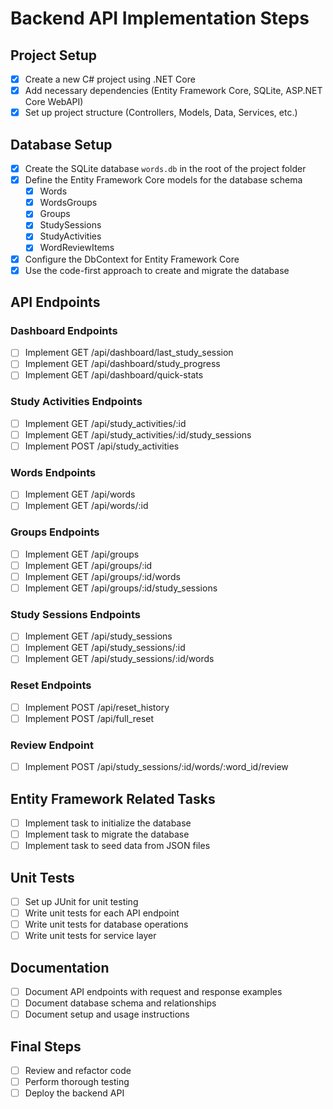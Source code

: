 # Backend API Implementation Steps

## Project Setup

- [x] Create a new C# project using .NET Core
- [x] Add necessary dependencies (Entity Framework Core, SQLite, ASP.NET Core WebAPI)
- [x] Set up project structure (Controllers, Models, Data, Services, etc.)

## Database Setup

- [x] Create the SQLite database `words.db` in the root of the project folder
- [x] Define the Entity Framework Core models for the database schema
  - [x] Words
  - [x] WordsGroups
  - [x] Groups
  - [x] StudySessions
  - [x] StudyActivities
  - [x] WordReviewItems
- [x] Configure the DbContext for Entity Framework Core
- [x] Use the code-first approach to create and migrate the database

## API Endpoints

### Dashboard Endpoints

- [ ] Implement GET /api/dashboard/last_study_session
- [ ] Implement GET /api/dashboard/study_progress
- [ ] Implement GET /api/dashboard/quick-stats

### Study Activities Endpoints

- [ ] Implement GET /api/study_activities/:id
- [ ] Implement GET /api/study_activities/:id/study_sessions
- [ ] Implement POST /api/study_activities

### Words Endpoints

- [ ] Implement GET /api/words
- [ ] Implement GET /api/words/:id

### Groups Endpoints

- [ ] Implement GET /api/groups
- [ ] Implement GET /api/groups/:id
- [ ] Implement GET /api/groups/:id/words
- [ ] Implement GET /api/groups/:id/study_sessions

### Study Sessions Endpoints

- [ ] Implement GET /api/study_sessions
- [ ] Implement GET /api/study_sessions/:id
- [ ] Implement GET /api/study_sessions/:id/words

### Reset Endpoints

- [ ] Implement POST /api/reset_history
- [ ] Implement POST /api/full_reset

### Review Endpoint

- [ ] Implement POST /api/study_sessions/:id/words/:word_id/review

## Entity Framework Related Tasks

- [ ] Implement task to initialize the database
- [ ] Implement task to migrate the database
- [ ] Implement task to seed data from JSON files

## Unit Tests

- [ ] Set up JUnit for unit testing
- [ ] Write unit tests for each API endpoint
- [ ] Write unit tests for database operations
- [ ] Write unit tests for service layer

## Documentation

- [ ] Document API endpoints with request and response examples
- [ ] Document database schema and relationships
- [ ] Document setup and usage instructions

## Final Steps

- [ ] Review and refactor code
- [ ] Perform thorough testing
- [ ] Deploy the backend API
